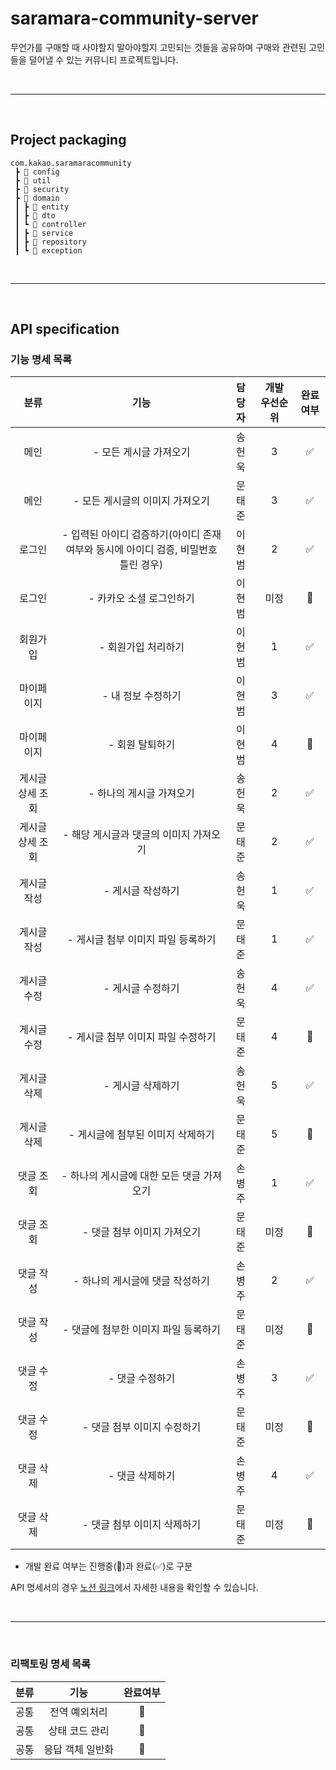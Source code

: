 # saramara-community-server
무언가를 구매할 때 사야할지 말아야할지 고민되는 것들을 공유하며 구매와 관련된 고민들을 덜어낼 수 있는 커뮤니티 프로젝트입니다.

<br><hr><br>

## Project packaging

```
com.kakao.saramaracommunity
 ┣ 📂 config
 ┣ 📂 util
 ┣ 📂 security
 ┣ 📂 domain
 ┃ ┣ 📂 entity
 ┃ ┣ 📂 dto
 ┃ ┗ 📂 controller
 ┃ ┣ 📂 service
 ┃ ┣ 📂 repository
 ┃ ┗ 📂 exception
```

<br><hr><br>

## API specification

### 기능 명세 목록

|분류|기능|담당자|개발 우선순위|완료여부|
|:--:|:--:|:--:|:--:|:--:|
|메인|- 모든 게시글 가져오기|송헌욱|3|✅|
|메인|- 모든 게시글의 이미지 가져오기|문태준|3|✅|
|로그인|- 입력된 아이디 검증하기(아이디 존재 여부와 동시에 아이디 검증, 비밀번호 틀린 경우)|이현범|2|✅|
|로그인|- 카카오 소셜 로그인하기|이현범|미정|💬|
|회원가입|- 회원가입 처리하기|이현범|1|✅|
|마이페이지|- 내 정보 수정하기|이현범|3|✅|
|마이페이지|- 회원 탈퇴하기|이현범|4|💬|
|게시글 상세 조회|- 하나의 게시글 가져오기|송헌욱|2|✅|
|게시글 상세 조회|- 해당 게시글과 댓글의 이미지 가져오기|문태준|2|✅|
|게시글 작성|- 게시글 작성하기|송헌욱|1|✅|
|게시글 작성|- 게시글 첨부 이미지 파일 등록하기|문태준|1|✅|
|게시글 수정|- 게시글 수정하기|송헌욱|4|✅|
|게시글 수정|- 게시글 첨부 이미지 파일 수정하기|문태준|4|💬|
|게시글 삭제|- 게시글 삭제하기|송헌욱|5|✅|
|게시글 삭제|- 게시글에 첨부된 이미지 삭제하기|문태준|5|💬|
|댓글 조회|- 하나의 게시글에 대한 모든 댓글 가져오기|손병주|1|✅|
|댓글 조회|- 댓글 첨부 이미지 가져오기|문태준|미정|💬|
|댓글 작성|- 하나의 게시글에 댓글 작성하기|손병주|2|✅|
|댓글 작성|- 댓글에 첨부한 이미지 파일 등록하기|문태준|미정|💬|
|댓글 수정|- 댓글 수정하기|손병주|3|✅|
|댓글 수정|- 댓글 첨부 이미지 수정하기|문태준|미정|💬|
|댓글 삭제|- 댓글 삭제하기|손병주|4|✅|
|댓글 삭제|- 댓글 첨부 이미지 삭제하기|문태준|미정|💬|

* 개발 완료 여부는 진행중(💬)과 완료(✅)로 구분

API 명세서의 경우 [노션 링크](https://www.notion.so/API-bbd684c73e4d41c3b27a5872a4717060?pvs=4)에서 자세한 내용을 확인할 수 있습니다.

<br><hr><br>

### 리팩토링 명세 목록

|분류|기능|완료여부|
|:--:|:--:|:--:|
|공통|전역 예외처리|💬|
|공통|상태 코드 관리|💬|
|공통|응답 객체 일반화|💬|
